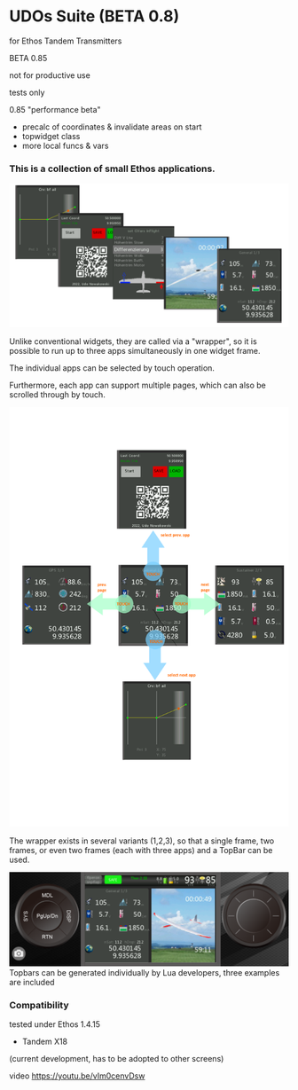 #                                           UDOs Suite (BETA 0.8)

for Ethos Tandem Transmitters

BETA 0.85

not for productive use

tests only



0.85 "performance beta"

- precalc of coordinates & invalidate areas on start
- topwidget class
- more local funcs & vars




### This is a collection of small Ethos applications.




![3in1 title](https://github.com/strgaltdel/Ethos_UDOs_Suite/blob/Beta-0.8/doc/suite.png)



Unlike conventional widgets, they are called via a  "wrapper", so it is possible to run up to three apps simultaneously in one widget frame.



The individual apps can be selected  by touch operation.

Furthermore, each app can support multiple pages, which can also be scrolled through by touch.




![3in1 title](https://github.com/strgaltdel/Ethos_UDOs_Suite/blob/Beta-0.8/doc/nav.png)

The wrapper exists in several variants (1,2,3), so that a single frame, two frames, or even two frames (each with three apps) and a TopBar can be used.




![3in1 title](https://github.com/strgaltdel/Ethos_UDOs_Suite/blob/Beta-0.8/doc/total.png)
Topbars can be generated individually by Lua developers, three examples are included





### Compatibility

tested under Ethos 1.4.15

  * Tandem X18

(current development, has to be adopted to other screens)







  

video
https://youtu.be/vIm0cenvDsw
 
